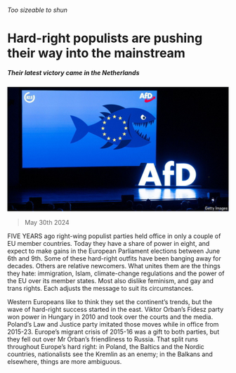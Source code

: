 ###### Too sizeable to shun

# Hard-right populists are pushing their way into the mainstream 

##### Their latest victory came in the Netherlands 

![image](images/20240601_EUP502.jpg) 

> May 30th 2024 

FIVE YEARS ago right-wing populist parties held office in only a couple of EU member countries. Today they have a share of power in eight, and expect to make gains in the European Parliament elections between June 6th and 9th. Some of these hard-right outfits have been banging away for decades. Others are relative newcomers. What unites them are the things they hate: immigration, Islam, climate-change regulations and the power of the EU over its member states. Most also dislike feminism, and gay and trans rights. Each adjusts the message to suit its circumstances. 

Western Europeans like to think they set the continent’s trends, but the wave of hard-right success started in the east. Viktor Orban’s Fidesz party won power in Hungary in 2010 and took over the courts and the media. Poland’s Law and Justice party imitated those moves while in office from 2015-23. Europe’s migrant crisis of 2015-16 was a gift to both parties, but they fell out over Mr Orban’s friendliness to Russia. That split runs throughout Europe’s hard right: in Poland, the Baltics and the Nordic countries, nationalists see the Kremlin as an enemy; in the Balkans and elsewhere, things are more ambiguous.

